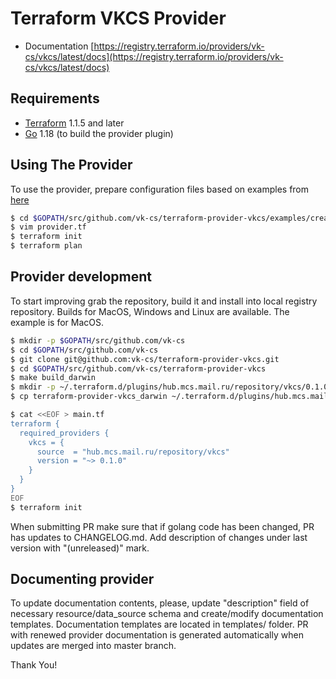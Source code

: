 Terraform VKCS Provider
=======================

* Documentation [https://registry.terraform.io/providers/vk-cs/vkcs/latest/docs](https://registry.terraform.io/providers/vk-cs/vkcs/latest/docs)

Requirements
------------

-	[Terraform](https://www.terraform.io/downloads.html) 1.1.5 and later
-	[Go](https://golang.org/doc/install) 1.18 (to build the provider plugin)

Using The Provider
------------------
To use the provider, prepare configuration files based on examples from [here](https://github.com/vk-cs/terraform-provider-vkcs/tree/master/examples)

```sh
$ cd $GOPATH/src/github.com/vk-cs/terraform-provider-vkcs/examples/create-vkcs-compute-instance
$ vim provider.tf
$ terraform init
$ terraform plan
```

Provider development
--------------------
To start improving grab the repository, build it and install into local registry repository.
Builds for MacOS, Windows and Linux are available.
The example is for MacOS.
```sh
$ mkdir -p $GOPATH/src/github.com/vk-cs
$ cd $GOPATH/src/github.com/vk-cs
$ git clone git@github.com:vk-cs/terraform-provider-vkcs.git
$ cd $GOPATH/src/github.com/vk-cs/terraform-provider-vkcs
$ make build_darwin
$ mkdir -p ~/.terraform.d/plugins/hub.mcs.mail.ru/repository/vkcs/0.1.0/darwin_amd64/
$ cp terraform-provider-vkcs_darwin ~/.terraform.d/plugins/hub.mcs.mail.ru/repository/vkcs/0.1.0/darwin_amd64/terraform-provider-vkcs_v0.1.0

$ cat <<EOF > main.tf 
terraform {
  required_providers {
    vkcs = {
      source  = "hub.mcs.mail.ru/repository/vkcs"
      version = "~> 0.1.0"
    }
  }
}
EOF
$ terraform init
```

When submitting PR make sure that if golang code has been changed, PR has updates to CHANGELOG.md. Add description of changes under last version with "(unreleased)" mark.

Documenting provider
--------------------
To update documentation contents, please, update "description" field of necessary resource/data_source schema and create/modify documentation templates.
Documentation templates are located in templates/ folder.
PR with renewed provider documentation is generated automatically when updates are merged into master branch.

Thank You!
